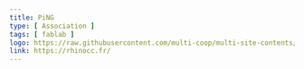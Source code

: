 ```yaml
---
title: PiNG
type: [ Association ]
tags: [ fablab ]
logo: https://raw.githubusercontent.com/multi-coop/multi-site-contents/maj-edito/texts/network/images/rhinocc.png
link: https://rhinocc.fr/
---
```

